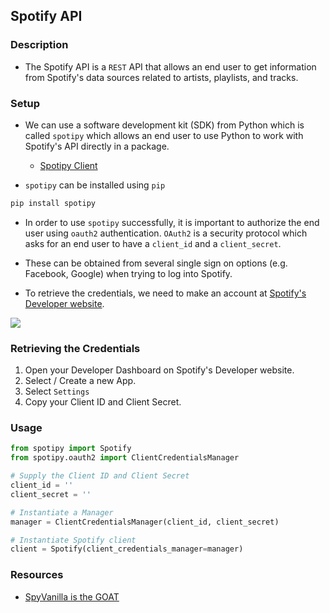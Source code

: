 ## Spotify API

### Description

- The Spotify API is a `REST` API that allows an end user to get information from Spotify's data sources related to artists, playlists, and tracks.

### Setup

- We can use a software development kit (SDK) from Python which is called `spotipy` which allows an end user to use Python to work with Spotify's API directly in a package.

  - [Spotipy Client](https://spotipy.readthedocs.io/en/2.22.1/)

- `spotipy` can be installed using `pip`

```bash
pip install spotipy
```

- In order to use `spotipy` successfully, it is important to authorize the end user using `oauth2` authentication. `OAuth2` is a security protocol which asks for an end user to have a `client_id` and a `client_secret`.
- These can be obtained from several single sign on options (e.g. Facebook, Google) when trying to log into Spotify.

- To retrieve the credentials, we need to make an account at [Spotify's Developer website](http://developer.spotify.com).

![](https://p131.p1.n0.cdn.getcloudapp.com/items/OAulj5zr/8d32e117-6f61-4f15-b88e-293f25dc8e80.jpg?v=57dbbce1c72d8014f9bc0d598c1de4e4)

### Retrieving the Credentials

1. Open your Developer Dashboard on Spotify's Developer website.
2. Select / Create a new App.
3. Select `Settings`
4. Copy your Client ID and Client Secret.

### Usage

```python
from spotipy import Spotify
from spotipy.oauth2 import ClientCredentialsManager

# Supply the Client ID and Client Secret
client_id = ''
client_secret = ''

# Instantiate a Manager
manager = ClientCredentialsManager(client_id, client_secret)

# Instantiate Spotify client
client = Spotify(client_credentials_manager=manager)
```

### Resources

- [SpyVanilla is the GOAT](https://github.com/spotipy-dev/spotipy/issues/687)
